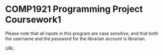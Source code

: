 # COMP1921 Programming Project Coursework1
Please note that all inputs in this program are case sensitive, and that both the username and
the password for the librarian account is librarian.


URL:


